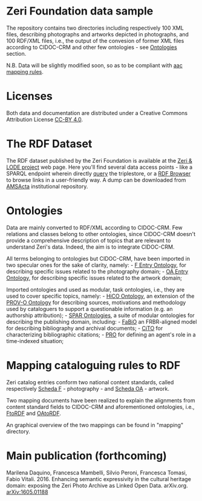 # Zeri Foundation data sample

The repository contains two directories including respectively 100 XML files, describing photographs and artworks depicted in photographs, and 100 RDF/XML files, i.e., the output of the convesion of former XML files according to CIDOC-CRM and other few ontologies - see [Ontologies](#ontologies) section.

N.B. Data will be slightly modified soon, so as to be compliant with [aac mapping rules](https://aac-mappings.herokuapp.com).

# Licenses
Both data and documentation are distributed under a Creative Commons Attribution License [CC-BY 4.0](http://creativecommons.org/licenses/by/4.0/).

# The RDF Dataset
The RDF dataset published by the Zeri Foundation is available at the [Zeri & LODE project](w3id.org/zericatalog/) web page. Here you'll find several data access points - like a SPARQL endpoint wherein directly [query](data.fondazionezeri.unibo.it/query) the triplestore, or a [RDF Browser](https://w3id.org/zericatalog/collection/zeri-photo-archive) to browse links in a user-friendly way. A dump can be downloaded from [AMSActa](http://amsacta.unibo.it/5157/) institutional repository.

# Ontologies
Data are mainly converted to RDF/XML according to CIDOC-CRM. Few relations and classes belong to other ontologies, since CIDOC-CRM doesn't provide a comprehensive description of topics that are relevant to understand Zeri's data. Indeed, the aim is to integrate CIDOC-CRM.

All terms belonging to ontologies but CIDOC-CRM, have been imported in two specular ones for the sake of clarity, namely:
	- [F Entry Ontology](http://www.essepuntato.it/2014/03/fentry), for describing specific issues related to the photography domain;
	- [OA Entry Ontology](http://purl.org/emmedi/oaentry), for describing specific issues related to the artwork domain;

Imported ontologies and used as modular, task ontologies, i.e., they are used to cover specific topics, namely:
	- [HiCO Ontology](http://purl.org/emmedi/hico), an extension of the [PROV-O Ontology](https://www.w3.org/TR/prov-o/) for describing sources, motivations and methodology used by cataloguers to support a questionable information (e.g. an authorship attribution);
	- [SPAR Ontologies](http://purl.org/spar/), a suite of modular ontologies for describing the publishing domain, including:
		- [FaBiO](http://purl.org/spar/fabio) an FRBR-aligned model for describing bibliography and archival documents;
		- [CiTO](http://purl.org/spar/cito) for characterizing bibliographic citations;
		- [PRO](http://purl.org/spar/pro) for defining an agent's role in a time-indexed situation;

# Mapping cataloguing rules to RDF
Zeri catalog entries conform two national content standards, called respectively [Scheda F](http://www.iccd.beniculturali.it/index.php?it/473/standard-catalografici/Standard/10) - photography - and [Scheda OA](http://www.iccd.beniculturali.it/index.php?it/473/standard-catalografici/Standard/29) - artwork. 

Two mapping documents have been realized to explain the alignments from content standard fields to CIDOC-CRM and aforementioned ontologies, i.e., [FtoRDF](https://dx.doi.org/10.6084/m9.figshare.3175273.v1) and [OAtoRDF](https://dx.doi.org/10.6084/m9.figshare.3175057.v1).

An graphical overview of the two mappings can be found in "mapping" directory.

# Main publication (forthcoming)
Marilena Daquino, Francesca Mambelli, Silvio Peroni, Francesca Tomasi, Fabio Vitali. 2016. Enhancing semantic expressivity in the cultural heritage domain: exposing the Zeri Photo Archive as Linked Open Data. arXiv.org. [arXiv:1605.01188](https://arxiv.org/abs/1605.01188)